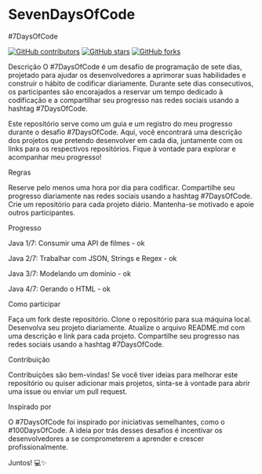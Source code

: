 # SevenDaysOfCode

#7DaysOfCode

[![GitHub contributors](https://img.shields.io/github/contributors/ErykaKanashiro/SevenDaysOfCode)](https://github.com/ErykaKanashiro/SevenDaysOfCode)
[![GitHub stars](https://img.shields.io/github/stars/ErykaKanashiro/SevenDaysOfCode?style=social)](https://github.com/ErykaKanashiro/SevenDaysOfCode)
[![GitHub forks](https://img.shields.io/github/forks/ErykaKanashiro/SevenDaysOfCode?style=social)](https://github.com/ErykaKanashiro/SevenDaysOfCode)


Descrição
O #7DaysOfCode é um desafio de programação de sete dias, projetado para ajudar os desenvolvedores a aprimorar suas habilidades e construir o hábito de codificar diariamente. Durante sete dias consecutivos, os participantes são encorajados a reservar um tempo dedicado à codificação e a compartilhar seu progresso nas redes sociais usando a hashtag #7DaysOfCode.

Este repositório serve como um guia e um registro do meu progresso durante o desafio #7DaysOfCode. Aqui, você encontrará uma descrição dos projetos que pretendo desenvolver em cada dia, juntamente com os links para os respectivos repositórios. Fique à vontade para explorar e acompanhar meu progresso!

Regras

Reserve pelo menos uma hora por dia para codificar.
Compartilhe seu progresso diariamente nas redes sociais usando a hashtag #7DaysOfCode.
Crie um repositório para cada projeto diário.
Mantenha-se motivado e apoie outros participantes.

Progresso

Java 1/7: Consumir uma API de filmes - ok

Java 2/7: Trabalhar com JSON, Strings e Regex - ok

Java 3/7: Modelando um domínio - ok

Java 4/7: Gerando o HTML - ok

Como participar

Faça um fork deste repositório.
Clone o repositório para sua máquina local.
Desenvolva seu projeto diariamente.
Atualize o arquivo README.md com uma descrição e link para cada projeto.
Compartilhe seu progresso nas redes sociais usando a hashtag #7DaysOfCode.

Contribuição

Contribuições são bem-vindas! Se você tiver ideias para melhorar este repositório ou quiser adicionar mais projetos, sinta-se à vontade para abrir uma issue ou enviar um pull request.

Inspirado por

O #7DaysOfCode foi inspirado por iniciativas semelhantes, como o #100DaysOfCode. A ideia por trás desses desafios é incentivar os desenvolvedores a se comprometerem a aprender e crescer profissionalmente.

Juntos! 💻✨
